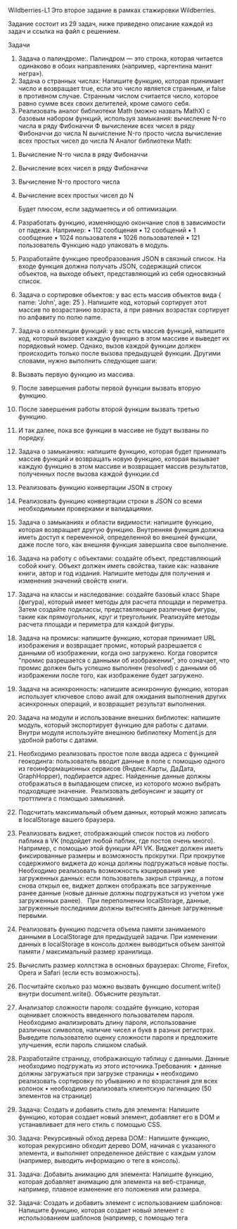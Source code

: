 Wildberries-L1
Это второе задание в рамках стажировки Wildberries.

Задание состоит из 29 задач, ниже приведено описание каждой из задач и ссылка на файл с решением.

Задачи
1.	Задача о палиндроме:. Палиндром — это строка, которая читается одинаково в обоих направлениях (например, «аргентина манит негра»).
2.	Задача о странных числах: Напишите функцию, которая принимает число и возвращает true, если это число является странным, и false в противном случае. Странным числом считается число, которое равно сумме всех своих делителей, кроме самого себя.
3.	Реализовать аналог библиотеки Math (можно назвать MathX) с базовым набором функций, используя замыкания:
вычисление N-го числа в ряду Фибоначчи Ф вычисление всех чисел в ряду Фибоначчи до числа N вычисление N-го просто числа вычисление всех простых чисел до числа N Аналог библиотеки Math:
1) Вычисление N-го числа в ряду Фибоначчи
2) Вычисление всех чисел в ряду Фибоначчи
3) Вычисление N-го простого числа
4) Вычисление всех простыx чисел до N

	Будет плюсом, если задумаетесь и об оптимизации.

4.	Разработать функцию, изменяющую окончание слов в зависимости от падежа. Например:
•	112 сообщения
•	12 сообщений
•	1 сообщение
•	1024 пользователя
•	1026 пользователей
•	121 пользователь
	Функцию надо упаковать в модуль.

5.	Разработайте функцию преобразования JSON в связный список. На входе функция должна получать JSON, содержащий список объектов, на выходе объект, представляющий из себя односвязный список.
6.	Задача о сортировке объектов: у вас есть массив объектов вида { name: 'John', age: 25 }. Напишите код, который сортирует этот массив по возрастанию 	возраста, а при равных возрастах сортирует по алфавиту по полю name.
7.	Задача о коллекции функций: у вас есть массив функций, напишите код, который вызовет каждую функцию в этом массиве и выведет их порядковый номер. Однако, вызов каждой функции должен происходить только после вызова предыдущей функции.
Другими словами, нужно выполнить следующие шаги:
1.	Вызвать первую функцию из массива.
2.	После завершения работы первой функции вызвать вторую функцию.
3.	После завершения работы второй функции вызвать третью функцию.
4.	И так далее, пока все функции в массиве не будут вызваны по порядку. 

8.	Задача о замыканиях: напишите функцию, которая будет принимать массив функций и возвращать новую функцию, которая вызывает каждую функцию в этом массиве и возвращает массив результатов, полученных после вызова каждой функции.cd

9.	Реализовать функцию конвертации JSON в строку	
10.	Реализовать функцию конвертации строки в JSON со всеми необходимыми проверками и валидациями.
11.	Задача о замыканиях и области видимости: напишите функцию, которая возвращает другую функцию. Внутренняя функция должна иметь доступ к переменной, определенной во внешней функции, даже после того, как внешняя функция завершила свое выполнение.
12.	Задача на работу с объектами: создайте объект, представляющий собой книгу. Объект должен иметь свойства, такие как: название книги, автор и год издания. Напишите методы для получения и изменения значений свойств книги.
13.	Задача на классы и наследование: создайте базовый класс Shape (фигура), который имеет методы для расчета площади и периметра. Затем создайте подклассы, представляющие различные фигуры, такие как прямоугольник, круг и треугольник. Реализуйте методы расчета площади и периметра для каждой фигуры. 

14.	Задача на промисы: напишите функцию, которая принимает URL изображения и возвращает промис, который разрешается с данными об изображении, когда оно загружено. Когда говорится "промис разрешается с данными об изображении", это означает, что промис должен быть успешно выполнен (resolved) с данными об изображении после того, как изображение будет загружено. 

15.	Задача на асинхронность: напишите асинхронную функцию, которая использует ключевое слово await для ожидания выполнения других асинхронных операций, и возвращает результат выполнения.
16.	Задача на модули и использование внешних библиотек: напишите модуль, который экспортирует функцию для работы с датами. Внутри модуля используйте внешнюю библиотеку Moment.js для удобной работы с датами.

17.	Необходимо реализовать простое поле ввода адреса с функцией геокодинга: пользователь вводит данные в поле с помощью одного из геоинформационных сервисов (Яндекс.Карты, ДаДата, GraphHopper), подбирается адрес. Найденные данные должны отображаться в выпадающем списке, из которого можно выбрать подходящее значение.  Реализовать дебоунсинг и защиту от троттлинга с помощью замыканий.   
18.	Подсчитать максимальный объем данных, который можно записать в localStorage вашего браузера.

19.	Реализовать виджет, отображающий список постов из любого паблика в VK (подойдет любой паблик, где постов очень много). Например, с помощью этой функции API VK. Виджет должен иметь фиксированные размеры и возможность прокрутки. При прокрутке содержимого виджета до конца должны подгружаться новые посты. Необходимо реализовать возможность кэширования уже загруженных данных: если пользователь закрыл страницу, а потом снова открыл ее, виджет должен отображать все загруженные ранее данные (новые данные должны подгружаться из учетом уже загруженных ранее). 
 При переполнении localStorage, данные, загруженные последними должны вытеснять данные загруженные первыми.
20.	Реализовать функцию подсчета объема памяти занимаемого данными в LocalStorage для предыдущей задачи. При изменении данных в localStorage в консоль должен выводиться объем занятой памяти / максимальный размер 	хранилища.
21.	Вычислить размер коллстэка в основных браузерах: Chrome, Firefox, Opera и Safari (если есть возможность).
22.	Посчитайте сколько раз можно вызвать функцию document.write() внутри document.write(). Объясните результат.
23.	Анализатор сложности пароля: создайте функцию, которая оценивает сложность введенного пользователем пароля. Необходимо анализировать длину пароля, использование различных символов, наличие чисел и букв в разных регистрах. Выведите пользователю оценку сложности пароля и предложите улучшения, если пароль слишком слабый.   
24.	Разработайте страницу, отображающую таблицу с данными. Данные необходимо подгружать из этого источника.Требования:
•	данные должны загружаться при загрузке страницы
•	необходимо реализовать сортировку по убыванию и по возрастания для всех колонок
•	необходимо реализовать клиентскую пагинацию (50 элементов на странице)

25.	Задача: Создать и добавить стиль для элемента: Напишите функцию, которая создает новый элемент, добавляет его в DOM и устанавливает для него стиль с помощью CSS.
26.	Задача: Рекурсивный обход дерева DOM:: Напишите функцию, которая рекурсивно обходит дерево DOM, начиная с указанного элемента, и выполняет определенное действие с каждым узлом (например, выводить информацию о теге в консоль).
27.	Задача: Добавить анимацию для элемента: Напишите функцию, которая добавляет анимацию для элемента на веб-странице, например, плавное изменение его положения или размера.
28.	Задача: Создать и добавить элемент с использованием шаблонов: Напишите функцию, которая создает новый элемент с использованием шаблонов (например, с помощью тега <template>) и добавляет его в DOM.
29.	Задача: Взаимодействие с формами: Напишите функцию, которая получает данные из формы на веб-странице и выполняет определенные действия с этими данными, например, отправляет их на сервер или отображает всплывающее окно с результатами.

